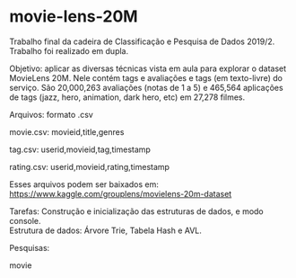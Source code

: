 # movie-lens-20M
Trabalho final da cadeira de Classificação e Pesquisa de Dados 2019/2. Trabalho foi
realizado em dupla.

Objetivo: aplicar as diversas técnicas vista em aula para explorar o dataset MovieLens 20M. Nele contém tags e avaliações e tags (em texto-livre) do serviço. São 20,000,263 avaliações (notas de 1 a 5) e 465,564 aplicações de tags (jazz, hero, animation, dark hero, etc) em 27,278 filmes.

Arquivos: formato .csv

movie.csv: movieid,title,genres

tag.csv: userid,movieid,tag,timestamp

rating.csv: userid,movieid,rating,timestamp

Esses arquivos podem ser baixados em: https://www.kaggle.com/grouplens/movielens-20m-dataset

Tarefas: Construção e inicialização das estruturas de dados, e modo console.                                                               
Estrutura de dados: Árvore Trie, Tabela Hash e AVL.                                                                                       

Pesquisas:

movie <title or prefix>: retorna a lista de filmes com esse prefixo e para cada filme o genero, avaliaçaão média e número de avaliações. 
(implementada somente para confirmar se o filme esta no dataset, sem pesquisa).

user <userID>: retorna a lista de filmes avaliações pelo usuários e para cada filme mostrar a nota dada pelo usuário, a média global e a contagem de avaliações.

top <N> '<genre>' - retorna os N filmes com melhores notas de um dado gênero com no mínimo 1000 avaliações.

tags <list of tags> - retorna para cada lista de tags dada, a pesquisa deve apresentar a lista de filmes que estão associados a essas tags.
ex: tags 'hero' 'marvel'

(erro: filmes com diferentes tags sao retornados da pesquisa)
